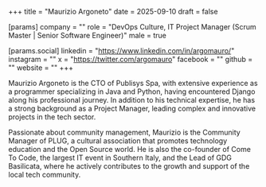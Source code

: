 +++
title = "Maurizio Argoneto"
date = 2025-09-10
draft = false

[params]
company = ""
role = "DevOps Culture, IT Project Manager (Scrum Master | Senior Software Engineer)"
male = true

[params.social]
linkedin = "https://www.linkedin.com/in/argomauro/"
instagram = ""
x = "https://twitter.com/argomauro"
facebook = ""
github = ""
website = ""
+++

Maurizio Argoneto is the CTO of Publisys Spa, with extensive experience as a programmer specializing in Java and Python, having encountered Django along his professional journey. In addition to his technical expertise, he has a strong background as a Project Manager, leading complex and innovative projects in the tech sector.

Passionate about community management, Maurizio is the Community Manager of PLUG, a cultural association that promotes technology education and the Open Source world. He is also the co-founder of Come To Code, the largest IT event in Southern Italy, and the Lead of GDG Basilicata, where he actively contributes to the growth and support of the local tech community.
